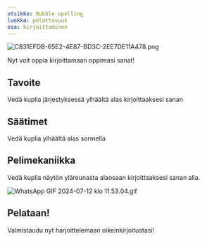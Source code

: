 ```yaml
---
otsikko: Bubble spelling
luokka: pelattavuus
osa: kirjoittaminen
---
```

![C831EFDB-65E2-4E87-BD3C-2EE7DE11A478.png](https://help.Studycat.com/hc/article_attachments/34786813307289)


Nyt voit oppia kirjoittamaan oppimasi sanat!


## Tavoite


Vedä kuplia järjestyksessä ylhäältä alas kirjoittaaksesi sanan


## Säätimet


Vedä kuplia ylhäältä alas sormella


## Pelimekaniikka


Vedä kuplia näytön yläreunasta alaosaan kirjoittaaksesi sanan alla.


![WhatsApp GIF 2024-07-12 klo 11.53.04.gif](https://help.Studycat.com/hc/article_attachments/34964575773977)


## Pelataan!


Valmistaudu nyt harjoittelemaan oikeinkirjoitustasi!